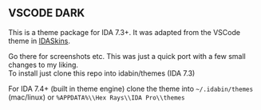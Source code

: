 VSCODE DARK
-----------
This is a theme package for IDA 7.3+. It was adapted from the VSCode theme in [IDASkins](https://github.com/zyantific/IDASkins).  

Go there for screenshots etc. This was just a quick port with a few small changes to my liking.  
To install just clone this repo into idabin/themes (IDA 7.3)  

For IDA 7.4+ (built in theme engine) clone the theme into `~/.idabin/themes` (mac/linux) or `%APPDATA%\\Hex Rays\\IDA Pro\\themes`
